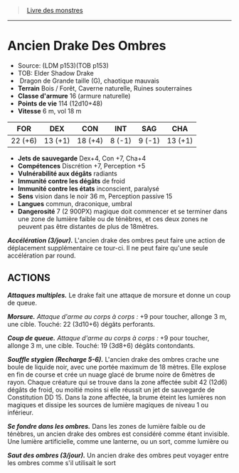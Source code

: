 ﻿> [Livre des monstres](tome_of_beasts.md)

---

# Ancien Drake Des Ombres

- Source: (LDM p153)(TOB p153)
- TOB: Elder Shadow Drake
-  Dragon de Grande taille (G), chaotique mauvais
- **Terrain** Bois / Forêt, Caverne naturelle, Ruines souterraines
- **Classe d'armure** 16 (armure naturelle)
- **Points de vie** 114 (12d10+48)
- **Vitesse** 6 m, vol 18 m

|FOR|DEX|CON|INT|SAG|CHA|
|---|---|---|---|---|---|
|22 (+6)|13 (+1)|18 (+4)|8 (-1)|9 (-1)|13 (+1)|

- **Jets de sauvegarde** Dex+4, Con +7, Cha+4
- **Compétences** Discrétion +7, Perception +5
- **Vulnérabilité aux dégâts** radiants
- **Immunité contre les dégâts** de froid
- **Immunité contre les états** inconscient, paralysé
- **Sens** vision dans le noir 36 m, Perception passive 15
- **Langues** commun, draconique, umbral
- **Dangerosité** 7 (2 900PX) magique doit commencer et se terminer dans une zone de lumière faible ou de ténèbres, et ces deux zones ne peuvent pas être distantes de plus de 18mètres.

**_Accélération (3/jour)._** L'ancien drake des ombres peut faire une action de déplacement supplémentaire ce tour-ci. Il ne peut faire qu'une seule accélération par round.

## ACTIONS

**_Attaques multiples._** Le drake fait une attaque de morsure et donne un coup de queue.

**_Morsure._** _Attaque d'arme au corps à corps :_ +9 pour toucher, allonge 3 m, une cible. Touché: 22 (3d10+6) dégâts perforants.

**_Coup de queue._** _Attaque d'arme au corps à corps :_ +9 pour toucher, allonge 3 m, une cible. Touché: 19 (3d8+6) dégâts contondants.

**_Souffle stygien (Recharge 5-6)._** L'ancien drake des ombres crache une boule de liquide noir, avec une portée maximum de 18 mètres. Elle explose en fin de course et crée un nuage glacé de brume noire de 6mètres de rayon. Chaque créature qui se trouve dans la zone affectée subit 42 (12d6) dégâts de froid, ou moitié moins si elle réussit un jet de sauvegarde de Constitution DD 15. Dans la zone affectée, la brume éteint les lumières non magiques et dissipe les sources de lumière magiques de niveau 1 ou inférieur.

**_Se fondre dans les ombres._** Dans les zones de lumière faible ou de ténèbres, un ancien drake des ombres est considéré comme étant invisible. Une lumière artificielle, comme une lanterne, ou un sort, comme lumière ou

**_Saut des ombres (3/jour)._** Un ancien drake des ombres peut voyager entre les ombres comme s'il utilisait le sort

